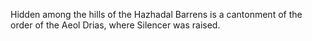 Hidden among the hills of the Hazhadal Barrens is a cantonment of the order of the Aeol Drias, where  Silencer was raised.